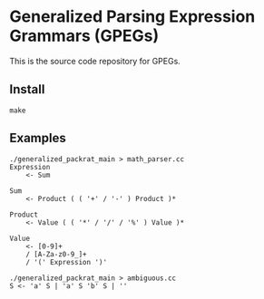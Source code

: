 # Generalized Parsing Expression Grammars (GPEGs)
This is the source code repository for GPEGs.

## Install
`make`

## Examples
```
./generalized_packrat_main > math_parser.cc
Expression
	<- Sum

Sum
	<- Product ( ( '+' / '-' ) Product )*

Product
	<- Value ( ( '*' / '/' / '%' ) Value )*

Value
	<- [0-9]+
	/ [A-Za-z0-9_]+
	/ '(' Expression ')'
```

```
./generalized_packrat_main > ambiguous.cc
S <- 'a' S | 'a' S 'b' S | ''
```







